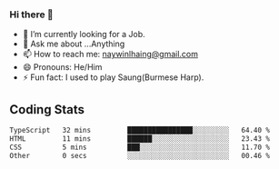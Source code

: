 ### Hi there 👋

- 🔭 I’m currently looking for a Job.
- 💬 Ask me about ...Anything
- 📫 How to reach me: naywinlhaing@gmail.com
- 😄 Pronouns: He/Him
- ⚡ Fun fact: I used to play Saung(Burmese Harp).


## Coding Stats
<!--START_SECTION:waka-->

```txt
TypeScript   32 mins         ████████████████░░░░░░░░░   64.40 %
HTML         11 mins         ██████░░░░░░░░░░░░░░░░░░░   23.43 %
CSS          5 mins          ███░░░░░░░░░░░░░░░░░░░░░░   11.70 %
Other        0 secs          ░░░░░░░░░░░░░░░░░░░░░░░░░   00.46 %
```

<!--END_SECTION:waka-->
